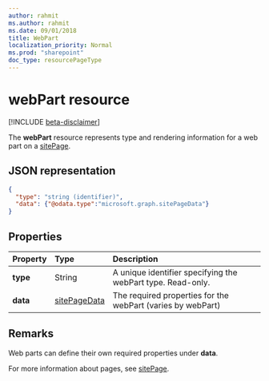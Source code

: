 ```yaml
---
author: rahmit
ms.author: rahmit
ms.date: 09/01/2018
title: WebPart
localization_priority: Normal
ms.prod: "sharepoint"
doc_type: resourcePageType
---
```

# webPart resource

[!INCLUDE [beta-disclaimer](../../includes/beta-disclaimer.md)]

The **webPart** resource represents type and rendering information for a web part on a [sitePage](sitepage.md).

## JSON representation

<!-- {
  "blockType": "resource",
  "optionalProperties": [  ],
  "@odata.type": "microsoft.graph.webPart"
}-->

```json
{
  "type": "string (identifier)",
  "data": {"@odata.type":"microsoft.graph.sitePageData"}
}
```

## Properties

| Property                | Type             | Description
|:------------------------|:-----------------|:----------------------------------
| **type**                | String           | A unique identifier specifying the webPart type. Read-only.
| **data**                | [sitePageData][] | The required properties for the webPart (varies by webPart)

[sitePageData]: sitepagedata.md

## Remarks

Web parts can define their own required properties under **data**.

For more information about pages, see [sitePage](sitepage.md).
<!--
{
  "type": "#page.annotation",
  "description": "Defines a control resource",
  "keywords": "",
  "section": "documentation",
  "tocPath": "Control",
  "suppressions": []
}
-->
